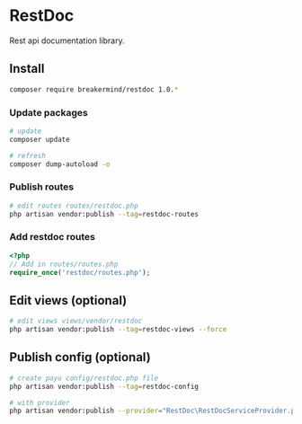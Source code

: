 # RestDoc
Rest api documentation library.

## Install
```sh
composer require breakermind/restdoc 1.0.*
```

### Update packages
```sh
# update
composer update

# refresh
composer dump-autoload -o
```

### Publish routes
```sh
# edit routes routes/restdoc.php
php artisan vendor:publish --tag=restdoc-routes
```

### Add restdoc routes
```php
<?php
// Add in routes/routes.php
require_once('restdoc/routes.php');
```

## Edit views (optional)
```sh
# edit views views/vendor/restdoc
php artisan vendor:publish --tag=restdoc-views --force
```

## Publish config (optional)
```sh
# create payu config/restdoc.php file
php artisan vendor:publish --tag=restdoc-config

# with provider
php artisan vendor:publish --provider="RestDoc\RestDocServiceProvider.php" --tag=restdoc-config
```